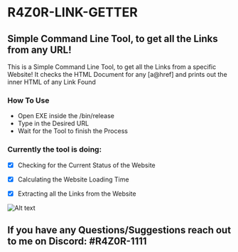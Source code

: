 # R4Z0R-LINK-GETTER
## Simple Command Line Tool, to get all the Links from any URL!

This is a Simple Command Line Tool, to get all the Links from a specific Website! 
It checks the HTML Document for any [a@href] and prints out the inner HTML of any Link Found

### How To Use

- Open EXE inside the /bin/release
- Type in the Desired URL
- Wait for the Tool to finish the Process

### Currently the tool is doing: 

- [X] Checking for the Current Status of the Website
- [x] Calculating the Website Loading Time
- [x] Extracting all the Links from the Website


![Alt text](https://i.ibb.co/NscjzRH/screenshot-r4z0r-link-grabber.png)

## If you have any Questions/Suggestions reach out to me on Discord: #R4Z0R-1111
